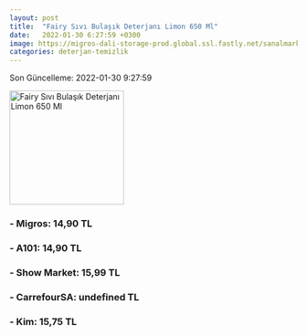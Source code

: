 ```yaml
---
layout: post
title:  "Fairy Sıvı Bulaşık Deterjanı Limon 650 Ml"
date:   2022-01-30 6:27:59 +0300
image: https://migros-dali-storage-prod.global.ssl.fastly.net/sanalmarket/product/30619668/30619668_urundetay-a7cd2c-1650x1650.jpg
categories: deterjan-temizlik
---
```


Son Güncelleme: 2022-01-30 9:27:59

<img src="https://migros-dali-storage-prod.global.ssl.fastly.net/sanalmarket/product/30619668/30619668_urundetay-a7cd2c-1650x1650.jpg" width="200" alt="Fairy Sıvı Bulaşık Deterjanı Limon 650 Ml" />


### - Migros: 14,90 TL

### - A101: 14,90 TL

### - Show Market: 15,99 TL

### - CarrefourSA: undefined TL

### - Kim: 15,75 TL


